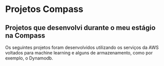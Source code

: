 <h1>Projetos Compass</h1>

<h2>Projetos que desenvolvi durante o meu estágio na Compass</h2>

<p>Os seguintes projetos foram desenvolvidos utilizando os serviços da AWS voltados para machine learning e alguns de armazenamento, como por exemplo, o Dynamodb.</p>
